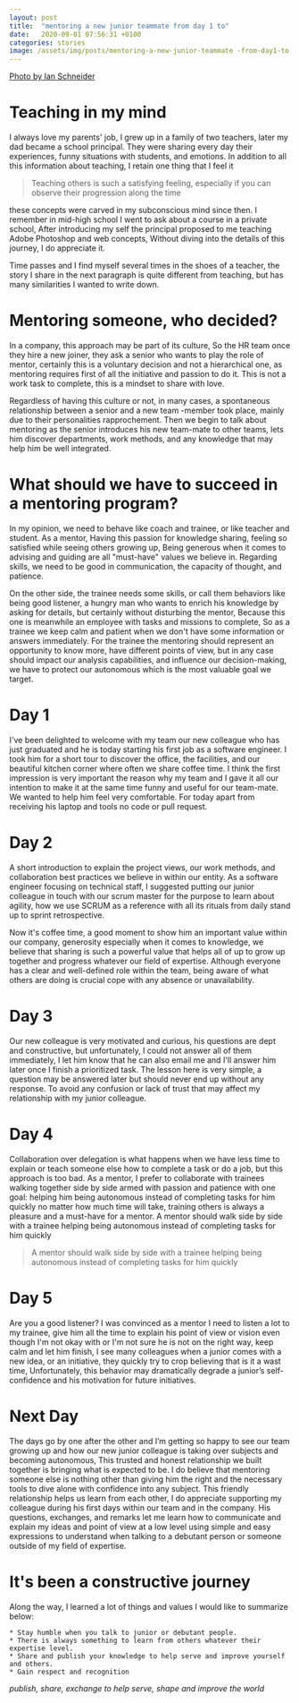 ```yaml
---
layout: post
title:  "mentoring a new junior teammate from day 1 to"
date:   2020-09-01 07:56:31 +0100
categories: stories
image: /assets/img/posts/mentoring-a-new-junior-teammate -from-day1-to.jpeg
---
```

[Photo by Ian Schneider](https://unsplash.com/photos/PAykYb-8Er8)

# Teaching in my mind 
I always love my parents' job, I grew up in a family of two teachers, later my dad became a school principal. They were
sharing every day their experiences, funny situations with students, and emotions. In addition to all this
 information about teaching, I retain one thing that I feel it
 > Teaching others is such a satisfying feeling, especially if you can observe their progression along the time

these concepts were carved in my subconscious mind since then. I remember in mid-high school I went to ask about a
 course in a private school, After introducing my self the principal proposed to me teaching Adobe Photoshop and web
  concepts, Without diving into the details of this journey, I do appreciate it.
  
Time passes and I find myself several times in the shoes of a teacher, the story I share in the next paragraph is
 quite different from teaching, but has many similarities I wanted to write down.
 
# Mentoring someone, who decided?
In a company, this approach may be part of its culture, So the HR team once they hire a new joiner, they ask a
 senior who wants to play the role of mentor, certainly this is a voluntary decision and not a hierarchical one, as mentoring requires first of all the initiative and passion to do it.
  This is not a work task to complete, this is a
   mindset to share with love.
   
Regardless of having this culture or not, in many cases, a spontaneous relationship between a senior and a new team
-member took place, mainly due to their personalities rapprochement. Then we begin to talk about mentoring as the
 senior introduces his new team-mate to other teams, lets him discover departments, work methods, and any knowledge
  that may help him be  well integrated.
  
# What should we have to succeed in a mentoring program?
In my opinion, we need to behave like coach  and trainee, or like teacher and student. As a mentor, Having this
 passion for knowledge sharing, feeling so satisfied while seeing others growing up, Being generous when it comes to
  advising and guiding are all "must-have" values we believe in. Regarding skills, we need to be good in
   communication, the capacity of thought, and patience.
  
  On the other side, the trainee needs some skills, or call them behaviors like being good
   listener, a hungry man who wants to enrich his knowledge by asking for details, but certainly without disturbing
    the mentor, Because this one is meanwhile an employee with tasks and missions to complete, So as a trainee we keep
     calm and patient when we don't have some information or answers immediately. For the trainee the mentoring
      should represent an opportunity to know more, have different points of view, but in any case should impact
       our analysis capabilities, and influence our decision-making, we have to protect our autonomous which is
        the most valuable goal we target. 

# Day 1
I've been delighted to welcome with my team our new colleague who has just graduated and he is today starting his
 first job as a software engineer. I took him for a short tour to discover the office, the facilities, and our
  beautiful kitchen corner where often we share coffee time.
I think the first impression is very important the reason why my team and I gave it all our intention to make it at
 the same time funny and useful for our team-mate. We wanted to help him feel very comfortable. For today apart
  from receiving his laptop and tools no code or pull request.
 
# Day 2 
A short introduction to explain the project views, our work methods, and collaboration best practices we believe in
 within our entity. As a software engineer focusing on technical staff, I suggested putting our junior colleague in
  touch with our scrum master for the purpose to learn about agility, how we use SCRUM as a reference with all its
   rituals from daily stand up to sprint retrospective.
   
Now it's coffee time, a good moment to show him an important value within our company, generosity especially when it
 comes to knowledge, we believe that sharing is such a powerful value that helps all of up to grow up together and
  progress whatever our field of expertise. Although everyone has a clear and well-defined role within the team, being
  aware of what others are doing is crucial cope with any absence or unavailability.

# Day 3
Our new colleague is very motivated and curious, his questions are dept and constructive, but unfortunately, I could
 not answer all of them immediately, I let him know that he can also email me and I'll answer him later once I finish
  a prioritized task. The lesson here is very simple, a question may be answered later but should never end up
   without any response. To avoid any confusion or lack of trust that may affect my relationship with my junior
    colleague. 
   
# Day 4
Collaboration over delegation is what happens when we have less time to explain or teach someone else how to complete
a task or do a job, but this approach is too bad. As a mentor, I prefer to collaborate with trainees walking together
side by side armed with passion and patience with one goal: helping him being autonomous instead of completing tasks
for him quickly no matter how much time will take, training others is always a pleasure and a must-have for a mentor.
A mentor should walk side by side with a trainee helping being autonomous instead of completing tasks for him quickly
> A mentor should walk side by side with a trainee helping being autonomous instead of completing tasks for him quickly
    
# Day 5
Are you a good listener? I was convinced as a mentor I need to listen a lot to my trainee, give him all the time to 
explain his point of view or vision even though I'm not okay with or I'm not sure he is not on the right way, keep calm
and let him finish, I see many colleagues when a junior comes with a new idea, or an initiative, they quickly try 
to crop believing that is it a wast time, Unfortunately, this behavior may dramatically degrade a junior’s 
self-confidence and his motivation for future initiatives.
   
#  Next Day
The days go by one after the other and I’m getting so happy to see our team growing up and how our new junior colleague
is taking over subjects and becoming autonomous, This trusted and honest relationship we built together is bringing
what is expected to be. I do believe that mentoring someone else is nothing other than giving him the right 
and the necessary tools to dive alone with confidence into any subject. This friendly relationship helps us learn
from each other, I do appreciate supporting my colleague during his first days within our team and in the company.
His questions, exchanges, and remarks let me learn how to communicate and explain my ideas and point of view at a 
low level using simple and easy expressions to understand when talking to a debutant person or someone outside of 
my field of expertise.
   
# It's been a constructive journey
Along the way, I learned a lot of things and values I would like to summarize below:

    * Stay humble when you talk to junior or debutant people.
    * There is always something to learn from others whatever their expertise level.
    * Share and publish your knowledge to help serve and improve yourself and others.
    * Gain respect and recognition
    
*publish, share, exchange to help serve, shape and improve the world*
